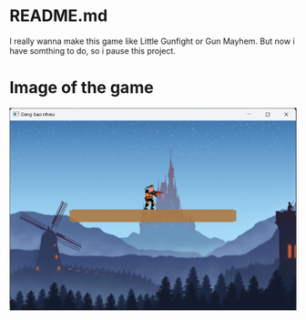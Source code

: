 # README.md

I really wanna make this game like Little Gunfight or Gun Mayhem. But now i have somthing to do, so i pause this project.

# Image of the game

![game_image](Images/game_image.png)